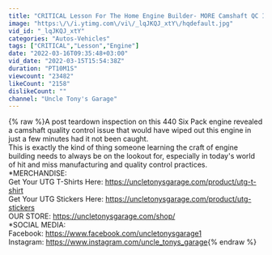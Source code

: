 ```yaml
---
title: "CRITICAL Lesson For The Home Engine Builder- MORE Camshaft QC Issues To Wreck Your Day"
image: "https:\/\/i.ytimg.com\/vi\/_lqJKQJ_xtY\/hqdefault.jpg"
vid_id: "_lqJKQJ_xtY"
categories: "Autos-Vehicles"
tags: ["CRITICAL","Lesson","Engine"]
date: "2022-03-16T09:35:48+03:00"
vid_date: "2022-03-15T15:54:38Z"
duration: "PT10M1S"
viewcount: "23482"
likeCount: "2158"
dislikeCount: ""
channel: "Uncle Tony's Garage"
---
```

{% raw %}A post teardown inspection on this 440 Six Pack engine revealed a camshaft quality control issue that would have wiped out this engine in just a few minutes had it not been caught.<br />  This is exactly the kind of thing someone learning the craft of engine building needs to always be on the lookout for, especially in today's world of hit and miss manufacturing and quality control practices.<br />*MERCHANDISE:<br />Get Your UTG T-Shirts Here: <a rel="nofollow" target="blank" href="https://uncletonysgarage.com/product/utg-t-shirt">https://uncletonysgarage.com/product/utg-t-shirt</a><br />Get Your UTG Stickers Here: <a rel="nofollow" target="blank" href="https://uncletonysgarage.com/product/utg-stickers">https://uncletonysgarage.com/product/utg-stickers</a><br />OUR STORE: <a rel="nofollow" target="blank" href="https://uncletonysgarage.com/shop/">https://uncletonysgarage.com/shop/</a><br />*SOCIAL MEDIA:<br />Facebook: <a rel="nofollow" target="blank" href="https://www.facebook.com/uncletonysgarage1">https://www.facebook.com/uncletonysgarage1</a><br />Instagram: <a rel="nofollow" target="blank" href="https://www.instagram.com/uncle_tonys_garage">https://www.instagram.com/uncle_tonys_garage</a>{% endraw %}
